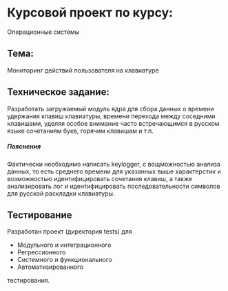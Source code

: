 # Курсовой проект по курсу:

Операционные системы

## Тема:

Мониторинг действий пользователя на клавиатуре

## Техническое задание:

Разработать загружаемый модуль ядра для сбора данных о времени удержания клавиш клавиатуры, времени перехода между соседними клавишами, уделяя особое внимание часто встречающимся в русском языке сочетаниям букв, горячим клавишам и т.п.

##### Пояснения 

Фактически необходимо написать keylogger, с вощможностью анализа данных, то есть среднего времени для указанных выше характерстик и возможностью идентифицировать сочетания клавиш, а также анализировать лог и идентифицировать последовательности символов для русской раскладки клавиатуры.

## Тестирование

Разработан проект (директория tests) для 
 * Модульного и интеграционного
 * Регрессионного
 * Системного и функционального
 * Автоматизированного
 
тестирования.